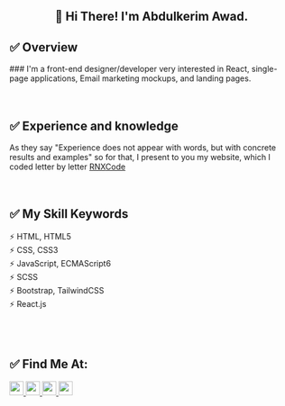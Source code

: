 <h2 align="center">👋 Hi There! I'm Abdulkerim Awad.</h2>  

<h2>✅ Overview</h2>
### I'm a front-end designer/developer very interested in React, single-page applications, Email marketing mockups, and landing pages.
<br/>
<br/>
<br/>

<h2>✅ Experience and knowledge</h2>
 As they say "Experience does not appear with words, but with concrete results and examples" so for that, I present to you my website, which I coded letter by letter <a href='https://rnxcode.com'><span>RNX</span>Code</a>
 <br/>
 <br/>
 <br/>

<h2>✅ My Skill Keywords</h2>
⚡ HTML, HTML5 <br/>
⚡ CSS, CSS3 <br/>
⚡ JavaScript, ECMAScript6 <br/>
⚡ SCSS <br/>
⚡ Bootstrap, TailwindCSS <br/>
⚡ React.js <br/>
<br/>
<br/>
<br/>

<h2>✅ Find Me At:</h2>
<div>
    <a href="https://www.linkedin.com/in/abdulkerim-awad-92652321a/">
        <img src="https://img.shields.io/badge/linkedin-%230077B5.svg?&style=for-the-badge&logo=linkedin&logoColor=white" height=25>
    </a>
 
  <a href="https://stackoverflow.com/users/14137474/abdulkerim">
        <img src="https://img.shields.io/badge/Stack_Overflow-FE7A16?style=for-the-badge&logo=stack-overflow&logoColor=white" height=25>
    </a>
 <a href="https://codepen.io/abdulkarim-awad">
        <img src="https://img.shields.io/badge/Codepen-000000?style=for-the-badge&logo=codepen&logoColor=white" height=25>
    </a>
    <a href="https://www.codewars.com/users/AbdulkerimAwad">
        <img src="https://img.shields.io/badge/Codewars-B1361E?style=for-the-badge&logo=Codewars&logoColor=white" height=25>
    </a>
    
</div>
